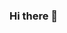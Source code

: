 ### Hi there 👋

<!--
**DrSamus/DrSamus** is a ✨ _special_ ✨ repository because its `README.md` (this file) appears on your GitHub profile.

### 🐍 &nbsp;That's How Commits move ...

<div align="center">
  <a href="https://github.com/Adityakanoi2001/">
  <img src="https://github.com/1999AZZAR/1999AZZAR/blob/readme/resources/img/grid-snake.svg"
       alt="snake" /></a>
</div>
